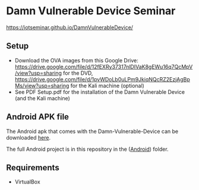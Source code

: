# Damn Vulnerable Device Seminar
https://iotseminar.github.io/DamnVulnerableDevice/


## Setup
* Download the OVA images from this Google Drive: https://drive.google.com/file/d/12fEXRy37317nlDIVaK8gEWu16q7QcMpV/view?usp=sharing for the DVD, https://drive.google.com/file/d/1pvWDoLb0uLPm9JkiqNQcRZ2EzjAgBpMs/view?usp=sharing for the Kali machine (optional)
* See PDF Setup.pdf for the installation of the Damn Vulnerable Device (and the Kali machine)

## Android APK file
The Android apk that comes with the Damn-Vulnerable-Device can be downloaded [here](build/Android/app/build/outputs/apk/debug/app-debug.apk).

The full Android project is in this repository in the ([Android](build/Android)) folder.

## Requirements
* VirtualBox
